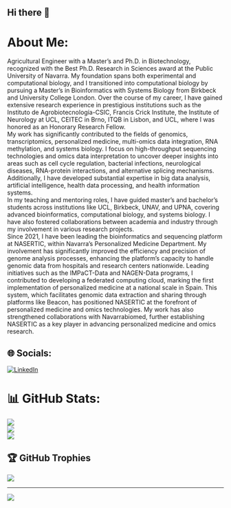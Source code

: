 ## Hi there 👋

# About Me:
Agricultural Engineer with a Master’s and Ph.D. in Biotechnology, recognized with the Best Ph.D. Research in Sciences award at the Public University of Navarra. My foundation spans both experimental and computational biology, and I transitioned into computational biology by pursuing a Master’s in Bioinformatics with Systems Biology from Birkbeck and University College London. Over the course of my career, I have gained extensive research experience in prestigious institutions such as the Instituto de Agrobiotecnología-CSIC, Francis Crick Institute, the Institute of Neurology at UCL, CEITEC in Brno, ITQB in Lisbon, and UCL, where I was honored as an Honorary Research Fellow.<br>
My work has significantly contributed to the fields of genomics, transcriptomics, personalized medicine, multi-omics data integration, RNA methylation, and systems biology. I focus on high-throughput sequencing technologies and omics data interpretation to uncover deeper insights into areas such as cell cycle regulation, bacterial infections, neurological diseases, RNA-protein interactions, and alternative splicing mechanisms. Additionally, I have developed substantial expertise in big data analysis, artificial intelligence, health data processing, and health information systems.<br>
In my teaching and mentoring roles, I have guided master’s and bachelor’s students across institutions like UCL, Birkbeck, UNAV, and UPNA, covering advanced bioinformatics, computational biology, and systems biology. I have also fostered collaborations between academia and industry through my involvement in various research projects.<br>
Since 2021, I have been leading the bioinformatics and sequencing platform at NASERTIC, within Navarra’s Personalized Medicine Department. My involvement has significantly improved the efficiency and precision of genome analysis processes, enhancing the platform’s capacity to handle genomic data from hospitals and research centers nationwide. Leading initiatives such as the IMPaCT-Data and NAGEN-Data programs, I contributed to developing a federated computing cloud, marking the first implementation of personalized medicine at a national scale in Spain. This system, which facilitates genomic data extraction and sharing through platforms like Beacon, has positioned NASERTIC at the forefront of personalized medicine and omics technologies. My work has also strengthened collaborations with Navarrabiomed, further establishing NASERTIC as a key player in advancing personalized medicine and omics research.<br>

## 🌐 Socials:
[![LinkedIn](https://img.shields.io/badge/LinkedIn-%230077B5.svg?logo=linkedin&logoColor=white)](https://linkedin.com/in/igor-ruiz-de-los-mozos-aliaga-1a426964) 


# 📊 GitHub Stats:
![](https://github-readme-stats.vercel.app/api?username=Faitero&theme=dark&hide_border=false&include_all_commits=true&count_private=true)<br/>
![](https://github-readme-streak-stats.herokuapp.com/?user=Faitero&theme=dark&hide_border=false)<br/>
![](https://github-readme-stats.vercel.app/api/top-langs/?username=Faitero&theme=dark&hide_border=false&include_all_commits=true&count_private=true&layout=compact)

## 🏆 GitHub Trophies
![](https://github-profile-trophy.vercel.app/?username=Faitero&theme=default&no-frame=true&no-bg=true&margin-w=4)

---
[![](https://visitcount.itsvg.in/api?id=Faitero&icon=0&color=0)](https://visitcount.itsvg.in)

<!-- Proudly created with GPRM ( https://gprm.itsvg.in ) 

# 💻 Tech Stack:
![Python](https://img.shields.io/badge/python-3670A0?style=flat&logo=python&logoColor=ffdd54) ![Markdown](https://img.shields.io/badge/markdown-%23000000.svg?style=flat&logo=markdown&logoColor=white) ![Perl](https://img.shields.io/badge/perl-%2339457E.svg?style=flat&logo=perl&logoColor=white) ![R](https://img.shields.io/badge/r-%23276DC3.svg?style=flat&logo=r&logoColor=white) ![LaTeX](https://img.shields.io/badge/latex-%23008080.svg?style=flat&logo=latex&logoColor=white) ![Shell Script](https://img.shields.io/badge/shell_script-%23121011.svg?style=flat&logo=gnu-bash&logoColor=white) ![AWS](https://img.shields.io/badge/AWS-%23FF9900.svg?style=flat&logo=amazon-aws&logoColor=white) ![Azure](https://img.shields.io/badge/azure-%230072C6.svg?style=flat&logo=microsoftazure&logoColor=white) ![MongoDB](https://img.shields.io/badge/MongoDB-%234ea94b.svg?style=flat&logo=mongodb&logoColor=white) ![SQLite](https://img.shields.io/badge/sqlite-%2307405e.svg?style=flat&logo=sqlite&logoColor=white) ![scikit-learn](https://img.shields.io/badge/scikit--learn-%23F7931E.svg?style=flat&logo=scikit-learn&logoColor=white) ![PyTorch](https://img.shields.io/badge/PyTorch-%23EE4C2C.svg?style=flat&logo=PyTorch&logoColor=white) ![Jenkins](https://img.shields.io/badge/jenkins-%232C5263.svg?style=flat&logo=jenkins&logoColor=white)

-->


<!--
**Faitero/Faitero** is a ✨ _special_ ✨ repository because its `README.md` (this file) appears on your GitHub profile.

Here are some ideas to get you started:

- 🔭 I’m currently working on ...
- 🌱 I’m currently learning ...
- 👯 I’m looking to collaborate on ...
- 🤔 I’m looking for help with ...
- 💬 Ask me about ...
- 📫 How to reach me: ...
- 😄 Pronouns: ...
- ⚡ Fun fact: ...
-->
